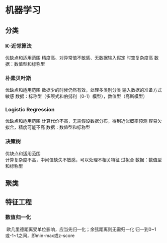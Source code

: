 # 机器学习

## 分类

### K-近邻算法

优缺点和适用范围
	精度高、对异常值不敏感、无数据输入假定
	时空复杂度高
	数据：数值型和标称型

### 朴素贝叶斯

优缺点和适用范围
	数据少的时候仍然有效，处理多类别分类
	输入数据的准备方式敏感
	数据：标称型（多项式和伯努利（0-1）模型），数值型（高斯模型）	

### Logistic Regression

优缺点和适用范围
	计算代价不高，无需假设数据分布，得到近似概率预测
	容易欠拟合，精度可能不高
	数据：数值型和标称型

### 决策树

优缺点和适用范围	
	计算复杂度不高，中间值缺失不敏感，可以处理不相关特征
	过拟合
	数据：数值型和标称型

## 聚类





## 特征工程

### 数值归一化

​	欧几里德距离受单位影响，应当先归一化；余弦距离则无需归一化
​	归一到0~1或-1~1之间，即min-max或z-score




